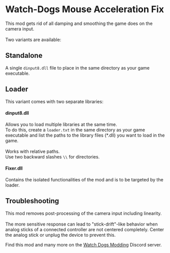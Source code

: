 # Watch-Dogs Mouse Acceleration Fix
This mod gets rid of all damping and smoothing the game does on the camera input.\
\
Two variants are available:

## Standalone
A single `dinput8.dll` file to place in the same directory as your game executable.

## Loader
This variant comes with two separate libraries:

#### dinput8.dll
Allows you to load multiple libraries at the same time.\
To do this, create a `loader.txt` in the same directory as your game executable and list the paths to the library files (*.dll) you want to load in the game.\
\
Works with relative paths.\
Use two backward slashes `\\` for directories.

#### Fixer.dll
Contains the isolated functionalities of the mod and is to be targeted by the loader.

## Troubleshooting
This mod removes post-processing of the camera input including linearity.\
\
The more sensitive response can lead to "stick-drift"-like behavior when analog sticks of a connected controller are not centered completely. Center the analog stick or unplug the device to prevent this.

Find this mod and many more on the [Watch Dogs Modding](https://discord.gg/watch-dogs-modding-345656208411328514) Discord server.
